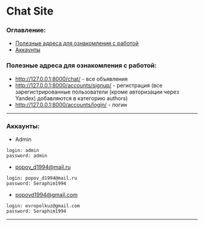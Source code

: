 # <a id='up'>Chat Site</a>

### Оглавление:
- [Полезные адреса для ознакомления с работой](#1)
- [Аккаунты](#2)

### <a id='1'>Полезные адреса для ознакомления с работой</a>:
- http://127.0.0.1:8000/chat/ - все объявления
- http://127.0.0.1:8000/accounts/signup/ - регистрация (все зарегистрированные пользователи (кроме авторизации через Yandex) добавляются в категорию authors)
- http://127.0.0.1:8000/accounts/login/ - логин
---

### <a id='2'>Аккаунты</a>:
- Admin
```
login: admin
password: admin
```
- popov_d1994@mail.ru
```
login: popov_d1994@mail.ru
password: Seraphim1994
```

- popovd1994@gmail.com
```
login: evropolkuz@gmail.com
password: Seraphim1994
```

---
